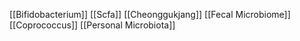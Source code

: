 [[Bifidobacterium]]
[[Scfa]]
[[Cheonggukjang]]
[[Fecal Microbiome]]
[[Coprococcus]]
[[Personal Microbiota]]

